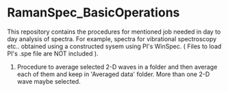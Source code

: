 # RamanSpec_BasicOperations
This repository contains the procedures for mentioned job needed in day to day analysis of spectra. For example, spectra for vibrational spectroscopy etc.. obtained using a constructed sysem using PI's WinSpec. ( Files to load PI's .spe file are NOT included ).

1. Procedure to average selected 2-D waves in a folder and then average each of them and keep in 'Averaged data' folder. More than one 2-D wave maybe selected.
